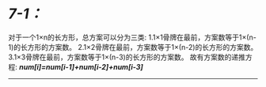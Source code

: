 # ***7-1：***
对于一个1×n的长方形，总方案可以分为三类:
1.1×1骨牌在最前，方案数等于1×(n-1)的长方形的方案数。
2.1×2骨牌在最前，方案数等于1×(n-2)的长方形的方案数。
3.1×3骨牌在最前，方案数等于1×(n-3)的长方形的方案数。
故有方案数的递推方程: ***num[i]=num[i-1]+num[i-2]+num[i-3]***
***